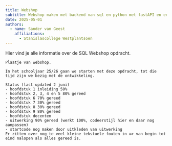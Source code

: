 ```yaml
---
title: Webshop
subtitle: Webshop maken met backend van sql en python met fastAPI en een frontend van html, css en javascript
date: 2025-05-01
authors:
  - name: Sander van Geest
    affiliations:
      - Stanislascollege Westplantsoen
---
```


Hier vind je alle informatie over de SQL Webshop opdracht.

```{figure} cover.png
Plaatje van webshop.
```

```{warning} Work in progress
In het schooljaar 25/26 gaan we starten met deze opdracht, tot die tijd zijn we bezig met de ontwikkeling. 

Status (last updated 2 juni)
- hoofdstuk 1 inleiding 50%
- hoofdstuk 2, 3, 4 en 5 80% gereed
- hoofdstuk 6 70% gereed
- hoofdstuk 7 30% gereed
- hoofdstuk 8 30% gereed
- hoofdstuk 9 80% gereed
- hoofdstuk docenten
- uitwerking 90% gereed (werkt 100%, codeerstijl hier en daar nog aanpassen)
- startcode nog maken door uitkleden van uitwerking
Er zitten over nog te veel kleine tekstuele fouten in => van begin tot eind nalopen als alles gereed is.
```

